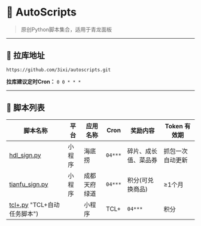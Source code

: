 # 🚀 AutoScripts

> 原创Python脚本集合，适用于青龙面板

---

## 🔗 拉库地址

```plaintext
https://github.com/3ixi/autoscripts.git
```

**拉库建议定时Cron：** `0 0 * * *`

---

## 📜 脚本列表

| 脚本名称         | 平台       | 应用名称       | Cron      | 奖励内容                 | Token 有效期          |
|------------------|------------|----------------|---------------|--------------------------|-----------------------|
| [hdl_sign.py](https://github.com/3ixi/autoscripts/blob/main/hdl_sign.py "海底捞签到脚本")|小程序|海底捞|`04***`|碎片、成长值、菜品券|抓包一次自动更新|
| [tianfu_sign.py](https://github.com/3ixi/autoscripts/blob/main/tianfu_sign.py "成都天府绿道自动任务脚本")|小程序|成都天府绿道|`04***`|积分(可兑换商品)|≥1个月|
| [tcl+.py](https://github.com/3ixi/autoscripts/blob/main/tcl%2B.py) "TCL+自动任务脚本")||小程序|TCL+|`04***`|积分|抓包一次自动更新|
